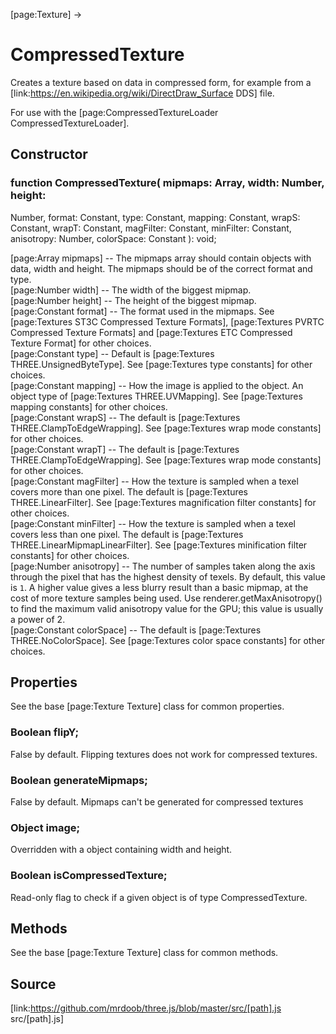 [page:Texture] →

# CompressedTexture

Creates a texture based on data in compressed form, for example from a
[link:https://en.wikipedia.org/wiki/DirectDraw_Surface DDS] file.  
  
For use with the [page:CompressedTextureLoader CompressedTextureLoader].

## Constructor

###  function CompressedTexture( mipmaps: Array, width: Number, height:
Number, format: Constant, type: Constant, mapping: Constant, wrapS: Constant,
wrapT: Constant, magFilter: Constant, minFilter: Constant, anisotropy: Number,
colorSpace: Constant ): void;

[page:Array mipmaps] -- The mipmaps array should contain objects with data,
width and height. The mipmaps should be of the correct format and type.  
[page:Number width] -- The width of the biggest mipmap.  
[page:Number height] -- The height of the biggest mipmap.  
[page:Constant format] -- The format used in the mipmaps. See [page:Textures
ST3C Compressed Texture Formats], [page:Textures PVRTC Compressed Texture
Formats] and [page:Textures ETC Compressed Texture Format] for other choices.  
[page:Constant type] -- Default is [page:Textures THREE.UnsignedByteType]. See
[page:Textures type constants] for other choices.  
[page:Constant mapping] -- How the image is applied to the object. An object
type of [page:Textures THREE.UVMapping]. See [page:Textures mapping constants]
for other choices.  
[page:Constant wrapS] -- The default is [page:Textures
THREE.ClampToEdgeWrapping]. See [page:Textures wrap mode constants] for other
choices.  
[page:Constant wrapT] -- The default is [page:Textures
THREE.ClampToEdgeWrapping]. See [page:Textures wrap mode constants] for other
choices.  
[page:Constant magFilter] -- How the texture is sampled when a texel covers
more than one pixel. The default is [page:Textures THREE.LinearFilter]. See
[page:Textures magnification filter constants] for other choices.  
[page:Constant minFilter] -- How the texture is sampled when a texel covers
less than one pixel. The default is [page:Textures
THREE.LinearMipmapLinearFilter]. See [page:Textures minification filter
constants] for other choices.  
[page:Number anisotropy] -- The number of samples taken along the axis through
the pixel that has the highest density of texels. By default, this value is
`1`. A higher value gives a less blurry result than a basic mipmap, at the
cost of more texture samples being used. Use renderer.getMaxAnisotropy() to
find the maximum valid anisotropy value for the GPU; this value is usually a
power of 2.  
[page:Constant colorSpace] -- The default is [page:Textures
THREE.NoColorSpace]. See [page:Textures color space constants] for other
choices.  
  

## Properties

See the base [page:Texture Texture] class for common properties.

###  Boolean flipY;

False by default. Flipping textures does not work for compressed textures.

###  Boolean generateMipmaps;

False by default. Mipmaps can't be generated for compressed textures

###  Object image;

Overridden with a object containing width and height.

###  Boolean isCompressedTexture;

Read-only flag to check if a given object is of type CompressedTexture.

## Methods

See the base [page:Texture Texture] class for common methods.

## Source

[link:https://github.com/mrdoob/three.js/blob/master/src/[path].js
src/[path].js]

